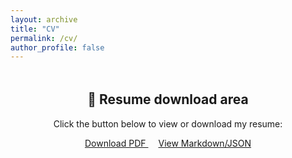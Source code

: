 ```yaml
---
layout: archive
title: "CV"
permalink: /cv/
author_profile: false
---
```


<div style="text-align: center; margin-top: 3rem; margin-bottom: 3rem;">
  <h2>📄 Resume download area</h2>
  <p>Click the button below to view or download my resume:</p>
  
  <a href="{{ '/files/cv.pdf' | relative_url }}" class="btn btn--primary" style="margin-right: 1rem;">
    Download PDF
  </a>
  
  <a href="{{ '/_data/cv.json' | relative_url }}" class="btn btn--inverse">
    View Markdown/JSON
  </a>
</div>
